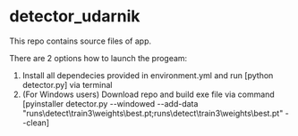 # detector_udarnik

This repo contains source files of app.

There are 2 options how to launch the progeam:

1. Install all dependecies provided in environment.yml and run [python detector.py] via terminal
2. (For Windows users) Download repo and build exe file via command [pyinstaller detector.py --windowed --add-data "runs\detect\train3\weights\best.pt;runs\detect\train3\weights\best.pt" --clean]